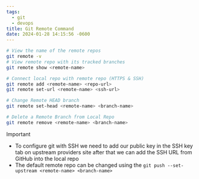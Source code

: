 ```yaml
---
tags:
  - git
  - devops
title: Git Remote Command
date: 2024-01-28 14:15:56 -0600
---
```


````bash
# View the name of the remote repos
git remote -v
# View remote repo with its tracked branches
git remote show <remote-name> 					

# Connect local repo with remote repo (HTTPS & SSH)
git remote add <remote-name> <repo-url>
git remote set-url <remote-name> <ssh-url>

# Change Remote HEAD branch
git remote set-head <remote-name> <branch-name>

# Delete a Remote Branch from Local Repo
git remote remove <remote-name> <branch-name>
````

 > [!important]
 > * To configure git with SSH we need to add our public key in the SSH key tab on upstream providers site after that we can add the SSH URL from GitHub into the local repo
 > * The default remote repo can be changed using the `git push --set-upstream <remote-name> <branch-name>`
 